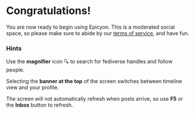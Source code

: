 # Congratulations!
You are now ready to begin using Epicyon. This is a moderated social space, so please make sure to abide by our [terms of service](/terms), and have fun.

### Hints
Use the **magnifier** icon 🔍 to search for fediverse handles and follow people.

Selecting the **banner at the top** of the screen switches between timeline view and your profile.

The screen will not automatically refresh when posts arrive, so use **F5** or the **Inbox** button to refresh.
